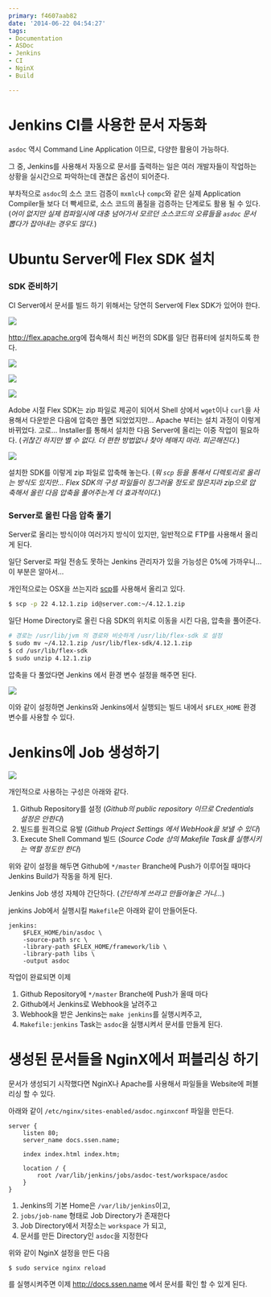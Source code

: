 ```yaml
---
primary: f4607aab82
date: '2014-06-22 04:54:27'
tags:
- Documentation
- ASDoc
- Jenkins
- CI
- NginX
- Build

---
```



Jenkins CI를 사용한 문서 자동화
===================================

`asdoc` 역시 Command Line Application 이므로, 다양한 활용이 가능하다.

그 중, Jenkins를 사용해서 자동으로 문서를 출력하는 일은 여러 개발자들이 작업하는 상황을 실시간으로 파악하는데 괜찮은 옵션이 되어준다.

부차적으로 `asdoc`의 소스 코드 검증이 `mxmlc`나 `compc`와 같은 실제 Application Compiler들 보다 더 빡세므로, 소스 코드의 품질을 검증하는 단계로도 활용 될 수 있다. (_어이 없지만 실제 컴파일시에 대충 넘어가서 모르던 소스코드의 오류들을 `asdoc` 문서 뽑다가 잡아내는 경우도 많다._)



Ubuntu Server에 Flex SDK 설치
===================================

### SDK 준비하기

CI Server에서 문서를 빌드 하기 위해서는 당연히 Server에 Flex SDK가 있어야 한다.

![](http://files.ssen.name/captures/20140622/042649.png)

<http://flex.apache.org>에 접속해서 최신 버전의 SDK를 일단 컴퓨터에 설치하도록 한다.

![](http://files.ssen.name/captures/20140622/042904.png)

![](http://files.ssen.name/captures/20140622/043100.png)

![](http://files.ssen.name/captures/20140622/043118.png)

Adobe 시절 Flex SDK는 zip 파일로 제공이 되어서 Shell 상에서 `wget`이나 `curl`을 사용해서 다운받은 다음에 압축만 풀면 되었었지만... Apache 부터는 설치 과정이 이렇게 바뀌었다. 고로... Installer를 통해서 설치한 다음 Server에 올리는 이중 작업이 필요하다. (_귀찮긴 하지만 별 수 없다. 더 편한 방법없나 찾아 헤매지 마라. 피곤해진다._)

![](http://files.ssen.name/captures/20140622/043522.png)

설치한 SDK를 이렇게 zip 파일로 압축해 놓는다. (_뭐 `scp` 등을 통해서 디렉토리로 올리는 방식도 있지만... Flex SDK의 구성 파일들이 징그러울 정도로 많은지라 zip으로 압축해서 올린 다음 압축을 풀어주는게 더 효과적이다._)

### Server로 올린 다음 압축 풀기

Server로 올리는 방식이야 여러가지 방식이 있지만, 일반적으로 FTP를 사용해서 올리게 된다. 

일단 Server로 파일 전송도 못하는 Jenkins 관리자가 있을 가능성은 0%에 가까우니... 이 부분은 알아서...

개인적으로는 OSX을 쓰는지라 [scp](/Shell/scp.html)를 사용해서 올리고 있다. 

```sh
$ scp -p 22 4.12.1.zip id@server.com:~/4.12.1.zip
```

일단 Home Directory로 올린 다음 SDK의 위치로 이동을 시킨 다음, 압축을 풀어준다.

```sh
# 경로는 /usr/lib/jvm 의 경로와 비슷하게 /usr/lib/flex-sdk 로 설정
$ sudo mv ~/4.12.1.zip /usr/lib/flex-sdk/4.12.1.zip
$ cd /usr/lib/flex-sdk
$ sudo unzip 4.12.1.zip
```

압축을 다 풀었다면 Jenkins 에서 환경 변수 설정을 해주면 된다.

![](http://files.ssen.name/captures/20140622/045220.png)

이와 같이 설정하면 Jenkins와 Jenkins에서 실행되는 빌드 내에서 `$FLEX_HOME` 환경 변수를 사용할 수 있다.



Jenkins에 Job 생성하기
===================================

![](http://files.ssen.name/captures/20140622/210851.png)

개인적으로 사용하는 구성은 아래와 같다.

1. Github Repository를 설정 (_Github의 public repository 이므로 Credentials 설정은 안한다_)
1. 빌드를 원격으로 유발 (_Github Project Settings 에서 WebHook을 보낼 수 있다_)
1. Execute Shell Command 빌드 (_Source Code 상의 Makefile Task를 실행시키는 역할 정도만 한다_)

위와 같이 설정을 해두면 Github에 `*/master` Branche에 Push가 이루어질 때마다 Jenkins Build가 작동을 하게 된다.

Jenkins Job 생성 자체야 간단하다. (_간단하게 쓰라고 만들어놓은 거니..._)

jenkins Job에서 실행시킬 `Makefile`은 아래와 같이 만들어둔다.

```make
jenkins:
	$FLEX_HOME/bin/asdoc \
	-source-path src \
	-library-path $FLEX_HOME/framework/lib \
	-library-path libs \
	-output asdoc
```

작업이 완료되면 이제 

1. Github Repository에 `*/master` Branche에 Push가 올때 마다
1. Github에서 Jenkins로 Webhook을 날려주고
1. Webhook을 받은 Jenkins는 `make jenkins`를 실행시켜주고,
1. `Makefile:jenkins` Task는 `asdoc`을 실행시켜서 문서를 만들게 된다.



생성된 문서들을 NginX에서 퍼블리싱 하기 
===================================

문서가 생성되기 시작했다면 NginX나 Apache를 사용해서 파일들을 Website에 퍼블리싱 할 수 있다.

아래와 같이 `/etc/nginx/sites-enabled/asdoc.nginxconf` 파일을 만든다.

```nginx
server {
	listen 80;
	server_name docs.ssen.name;

	index index.html index.htm;

	location / {
		root /var/lib/jenkins/jobs/asdoc-test/workspace/asdoc
	}
}
```

1. Jenkins의 기본 Home은 `/var/lib/jenkins`이고,
1. `jobs/job-name` 형태로 Job Directory가 존재한다
1. Job Directory에서 저장소는 `workspace` 가 되고,
1. 문서를 만든 Directory인 `asdoc`을 지정한다

위와 같이 NginX 설정을 만든 다음

```sh
$ sudo service nginx reload
```

를 실행시켜주면 이제 http://docs.ssen.name 에서 문서를 확인 할 수 있게 된다.